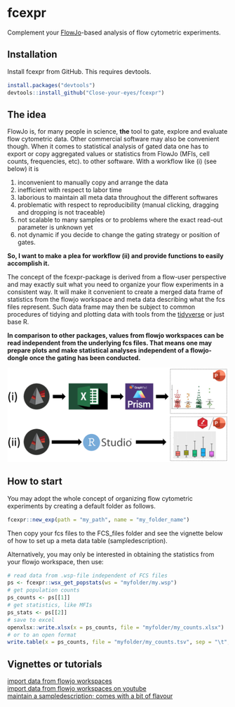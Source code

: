 
<!-- README.md is generated from README.Rmd. Please edit that file -->

# fcexpr

<!-- badges: start -->
<!-- badges: end -->

Complement your [FlowJo](https://www.flowjo.com)-based analysis of flow
cytometric experiments.

## Installation

Install fcexpr from GitHub. This requires devtools.

``` r
install.packages("devtools")
devtools::install_github("Close-your-eyes/fcexpr")
```

## The idea

FlowJo is, for many people in science, **the** tool to gate, explore and
evaluate flow cytometric data. Other commercial software may also be
convenient though. When it comes to statistical analysis of gated data
one has to export or copy aggregated values or statistics from FlowJo
(MFIs, cell counts, frequencies, etc). to other software. With a
workflow like (i) (see below) it is  
1) inconvenient to manually copy and arrange the data  
2) inefficient with respect to labor time  
3) laborious to maintain all meta data throughout the different
softwares  
4) problematic with respect to reproducibility (manual clicking,
dragging and dropping is not traceable)  
5) not scalable to many samples or to problems where the exact read-out
parameter is unknown yet  
6) not dynamic if you decide to change the gating strategy or position
of gates.

**So, I want to make a plea for workflow (ii) and provide functions to
easily accomplish it.**

The concept of the fcexpr-package is derived from a flow-user
perspective and may exactly suit what you need to organize your flow
experiments in a consistent way. It will make it convenient to create a
merged data frame of statistics from the flowjo workspace and meta data
describing what the fcs files represent. Such data frame may then be
subject to common procedures of tidying and plotting data with tools
from the [tidyverse](https://www.tidyverse.org) or just base R.

**In comparison to other packages, values from flowjo workspaces can be
read independent from the underlying fcs files. That means one may
prepare plots and make statistical analyses independent of a
flowjo-dongle once the gating has been conducted.**

![alt text](inst/extdata/workflows.png)

## How to start

You may adopt the whole concept of organizing flow cytometric
experiments by creating a default folder as follows.

``` r
fcexpr::new_exp(path = "my_path", name = "my_folder_name")
```

Then copy your fcs files to the FCS_files folder and see the vignette
below of how to set up a meta data table (sampledescription).

Alternatively, you may only be interested in obtaining the statistics
from your flowjo workspace, then use:

``` r
# read data from .wsp-file independent of FCS files
ps <- fcexpr::wsx_get_popstats(ws = "myfolder/my.wsp")
# get population counts
ps_counts <- ps[[1]]
# get statistics, like MFIs
ps_stats <- ps[[2]]
# save to excel
openxlsx::write.xlsx(x = ps_counts, file = "myfolder/my_counts.xlsx")
# or to an open format
write.table(x = ps_counts, file = "myfolder/my_counts.tsv", sep = "\t", row.names = F)
```

## Vignettes or tutorials

[import data from flowjo
workspaces](https://close-your-eyes.github.io/fcexpr/articles/import_data_from_fj_workspaces.html)  
[import data from flowjo workspaces on
youtube](https://www.youtube.com/watch?v=0yyfH_XqC2Q)  
[maintain a sampledescription; comes with a bit of
flavour](https://www.youtube.com/watch?v=mZWZk4jVjas)
